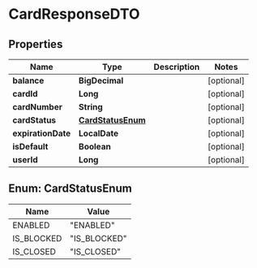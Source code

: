 # CardResponseDTO

## Properties

Name | Type | Description | Notes
------------ | ------------- | ------------- | -------------
**balance** | **BigDecimal** |  |  [optional]
**cardId** | **Long** |  |  [optional]
**cardNumber** | **String** |  |  [optional]
**cardStatus** | [**CardStatusEnum**](#CardStatusEnum) |  |  [optional]
**expirationDate** | **LocalDate** |  |  [optional]
**isDefault** | **Boolean** |  |  [optional]
**userId** | **Long** |  |  [optional]

## Enum: CardStatusEnum

Name | Value
---- | -----
ENABLED | &quot;ENABLED&quot;
IS_BLOCKED | &quot;IS_BLOCKED&quot;
IS_CLOSED | &quot;IS_CLOSED&quot;



